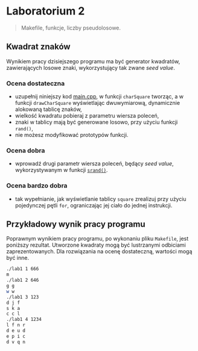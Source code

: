 # Laboratorium 2

> Makefile, funkcje, liczby pseudolosowe.

## Kwadrat znaków
Wynikiem pracy dzisiejszego programu ma być generator kwadratów, zawierających losowe znaki, wykorzystujący tak zwane *seed value*.

### Ocena dostateczna
- uzupełnij niniejszy kod [main.cpp](main.cpp), w funkcji `charSquare` tworząc, a w funkcji `drawCharSquare` wyświetlając dwuwymiarową, dynamicznie alokowaną tablicę znaków,
- wielkość kwadratu pobieraj z parametru wiersza poleceń,
- znaki w tablicy mają być generowane losowo, przy użyciu funkcji `rand()`,
- nie możesz modyfikować prototypów funkcji.

### Ocena dobra
- wprowadź drugi parametr wiersza poleceń, będący *seed value*, wykorzystywanym w funkcji [`srand()`](http://www.cplusplus.com/reference/cstdlib/srand/).

### Ocena bardzo dobra
- tak wypełnianie, jak wyświetlanie tablicy `square` zrealizuj przy użyciu pojedynczej pętli `for`, ograniczając jej ciało do jednej instrukcji.

## Przykładowy wynik pracy programu
Poprawnym wynikiem pracy programu, po wykonaniu pliku `Makefile`, jest poniższy rezultat. Utworzone kwadraty mogą być lustrzanymi odbiciami zaprezentowanych. Dla rozwiązania na ocenę dostateczną, wartości mogą być inne.

```bash
./lab1 1 666
m
./lab1 2 646
g g
w w
./lab1 3 123
d j f
s k a
c c l
./lab1 4 1234
l f n r
d e u d
e p i c
d v q n
```
